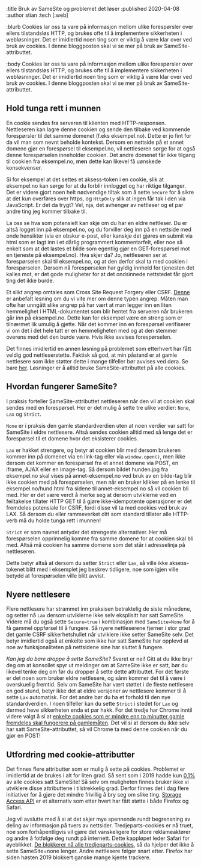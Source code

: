 :title Bruk av SameSite og problemet det løser
:published 2020-04-08
:author stian
:tech [:web]

:blurb
Cookies lar oss ta vare på informasjon mellom ulike forespørsler over ellers tilstandsløs HTTP, og brukes ofte til å implementere sikkerheten i webløsninger. Det er imidlertid noen ting som er viktig å være klar over ved bruk av cookies. I denne bloggposten skal vi se mer på bruk av SameSite-attributtet.

:body
Cookies lar oss ta vare på informasjon mellom ulike forespørsler over ellers tilstandsløs HTTP, og brukes ofte til å implementere sikkerheten i webløsninger. Det er imidlertid noen ting som er viktig å være klar over ved bruk av cookies. I denne bloggposten skal vi se mer på bruk av SameSite-attributtet.

## Hold tunga rett i munnen

En cookie sendes fra serveren til klienten med HTTP-responsen. Nettleseren kan lagre denne cookien og sende den tilbake ved kommende forespørsler til det samme domenet (f.eks eksempel.no). Dette er jo fint for da vil man som nevnt beholde kontekst. Dersom en nettside på et annet domene gjør en forespørsel til eksempel.no, vil nettleseren sørge for at også denne forespørselen inneholder cookien. Det andre domenet får ikke tilgang til cookien fra eksempel.no, **men** dette kan likevel få uønskede konsekvenser.

Si for eksempel at det settes et aksess-token i en cookie, slik at eksempel.no kan sørge for at du forblir innlogget og har riktige tilganger. Det er videre gjort noen helt nødvendige tiltak som å sette `Secure` for å sikre at det kun overføres over https, og `HttpOnly` slik at ingen får tak i den via JavaScript. Er det da trygt? Vel, nja, det avhenger av nettleser og et par andre ting jeg kommer tilbake til. 

La oss se hva som potensielt kan skje om du har en eldre nettleser. Du er altså logget inn på eksempel.no, og du forviller deg inn på en nettside med onde hensikter (via en obskur e-post, eller kanskje det gjøres en submit via html som er lagt inn i et dårlig programmert kommentarfelt, eller noe så enkelt som at det lastes et bilde som egentlig gjør en GET-forespørsel mot en tjeneste på eksempel.no). Hva skjer da? Jo, nettleseren ser at forespørselen skal til eksempel.no, og at den derfor skal ta med cookien i forespørselen. Dersom nå forespørselen har gyldig innhold for tjenesten det kalles mot, er det gode muligheter for at det ondsinnede nettstedet får gjort ting det ikke burde. 

Et slikt angrep omtales som Cross Site Request Forgery eller CSRF. [Denne](https://portswigger.net/web-security/csrf) er anbefalt lesning om du vi vite mer om denne typen angrep. Måten man ofte har unngått slike angrep på har vært at man legger inn en liten hemmelighet i HTML-dokumentet som blir hentet fra serveren når brukeren går inn på eksempel.no. Dette kan for eksempel være en streng som er tilnærmet lik umulig å gjette. Når det kommer inn en forespørsel verifiserer vi om det i det hele tatt er en hemmeligheten med og at den stemmer overens med det den burde være. Hvis ikke avvises forespørselen.

Det finnes imidlertid en annen løsning på problemet som etterhvert har fått veldig god nettleserstøtte. Faktisk så god, at min påstand er at gamle nettlesere som ikke støtter dette i mange tilfeller bør avvises ved døra. Se bare [her](https://caniuse.com/#feat=same-site-cookie-attribute). Løsninger er å alltid bruke SameSite-attributtet på alle cookies.

## Hvordan fungerer SameSite?
I praksis forteller SameSite-attributtet nettleseren når den vil at cookien skal sendes med en forespørsel. Her er det mulig å sette tre ulike verdier: `None`, `Lax` og `Strict`. 

`None` er i praksis den gamle standardverdien uten at noen verdier var satt for SameSite i eldre nettlesere. Altså sendes cookien alltid med så lenge det er forespørsel til et domene hvor det eksisterer cookies. 

`Lax` er hakket strengere, og betyr at cookien blir med dersom brukeren kommer inn på domenet via en link-tag eller via `window.open()`, men ikke dersom det kommer en forespørsel fra et annet domene via POST, en iframe, AJAX eller en image-tag. Så dersom bildet hunden.jpg fra eksempel.no skal vises på annet-eksempel.no ved bruk av en bilde-tag blir ikke cookien med på forespørselen, men når en bruker klikker på en lenke til eksempel.no/hund.html fra sidene til annet-eksempel.no så vil cookien bli med. Her er det være verdt å merke seg at dersom utviklerne ved en feiltakelse tillater HTTP GET til å gjøre ikke-idempotente operasjoner er det fremdeles potensiale for CSRF, fordi disse vil ta med cookies ved bruk av LAX. Så dersom du eller rammeverket ditt som standard tillater alle HTTP-verb må du holde tunga rett i munnen!

`Strict` er som navnet antyder det strengeste alternativer. Her må forespørselen opprinnelig komme fra samme domene for at cookien skal bli med. Altså må cookien ha samme domene som det står i adresselinja på nettleseren.

Dette betyr altså at dersom du setter `Strict` eller `Lax`, så ville ikke aksess-tokenet blitt med i eksemplet jeg beskrev tidligere, noe som igjen ville betydd at forespørselen ville blitt avvist.

## Nyere nettlesere
Flere nettlesere har strammet inn praksisen betraktelig de siste månedene, og setter nå `Lax` dersom utviklerne ikke selv eksplisitt har satt SameSite. Videre må du også sette `Secure=true` i kombinasjon med `SameSite=None` for å få gammel oppførsel til å fungere. Så nyere nettleserene fjerner i stor grad det gamle CSRF sikkerhetshullet når utviklere ikke setter SameSite selv. Det betyr imidlertid også at enkelte som ikke har satt SameSite har opplevd at noe av funksjonaliteten på nettsidene sine har sluttet å fungere.

*Kan jeg da bare droppe å sette SameSite?* Svaret er nei! Gitt at du ikke bryr deg om at konsollet spyr ut meldinger om at SameSite ikke er satt, bør du likevel tenke deg om før du dropper å sette dette attributtet. For det første er det noen som bruker eldre nettlesere, og sånn kommer det til å være i overskuelig fremtid. Selv om SameSite har vært støttet i de fleste nettlesere en god stund, betyr ikke det at eldre versjoner av nettlesere kommer til å sette `Lax` automatisk. For det andre bør du ha et forhold til den nye standardverdien. I noen tilfeller kan du sette `Strict` i stedet for `Lax` og dermed heve sikkerheten enda et par hakk. For det tredje har Chrome inntil videre valgt å si at [enkelte cookies som er mindre enn to minutter gamle fremdeles skal fungerere på gamlemåten](https://chromestatus.com/feature/5088147346030592). Det vil si at dersom du ikke selv har satt SameSite-attributtet, så vil Chrome ta med denne cookien når du gjør en POST! 

## Utfordring med cookie-attributter

Det finnes flere attributter som er mulig å sette på cookies. Problemet er imidlertid at de brukes i alt for liten grad. Så sent som i 2019 hadde kun [0,1%](https://tools.ietf.org/html/draft-west-http-state-tokens-00#section-1.2/) av alle cookies satt SameSite! Så selv om muligheten finnes bruker ikke vi utviklere disse attributtene i tilstrekkelig grad. Derfor finnes det i dag flere initiativer for å gjøre det mindre frivillig å bry seg om slike ting. [Storage Access API](https://developer.mozilla.org/en-US/docs/Web/API/Storage_Access_API) er et alternativ som etter hvert har fått støtte i både Firefox og Safari.

Jeg vil avslutte med å si at det skjer mye spennende rundt begrensning av deling av informasjon på tvers av nettsider. Tredjeparts-cookies er nå truet, noe som forhåpentligvis vil gjøre det vanskeligere for store reklameaktører og andre å fotfølge deg rundt på internett. Dette kappløpet leder Safari for øyeblikket. [De blokkerer nå alle tredjeparts-cookies](https://webkit.org/blog/10218/full-third-party-cookie-blocking-and-more/), så da hjelper det ikke å sette SameSite=none lenger. Andre nettlesere følger snart etter. Firefox har siden høsten 2019 blokkert ganske mange kjente trackere.